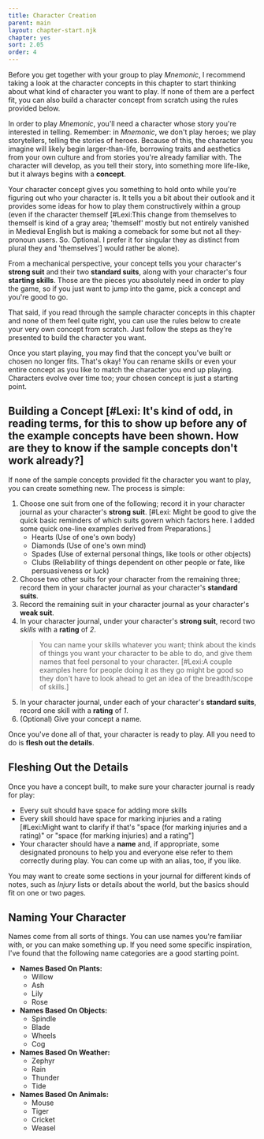 ```yaml
---
title: Character Creation
parent: main
layout: chapter-start.njk
chapter: yes
sort: 2.05
order: 4
---
```


Before you get together with your group to play *Mnemonic*, I recommend taking a look at the character concepts in this chapter to start thinking about what kind of character you want to play. If none of them are a perfect fit, you can also build a character concept from scratch using the rules provided below.

In order to play *Mnemonic*, you'll need a character whose story you're interested in telling. Remember: in *Mnemonic*, we don't play heroes; we play storytellers, telling the stories of heroes. Because of this, the character you imagine will likely begin larger-than-life, borrowing traits and aesthetics from your own culture and from stories you're already familiar with. The character will develop, as you tell their story, into something more life-like, but it always begins with a **concept**.

Your character concept gives you something to hold onto while you're figuring out who your character is. It tells you a bit about their outlook and it provides some ideas for how to play them constructively within a group (even if the character themself [#Lexi:This change from themselves to themself is kind of a gray area; 'themself' mostly but not entirely vanished in Medieval English but is making a comeback for some but not all they-pronoun users. So. Optional. I prefer it for singular they as distinct from plural they and 'themselves'] would rather be alone).

From a mechanical perspective, your concept tells you your character's **strong suit** and their two **standard suits**, along with your character's four **starting skills**. Those are the pieces you absolutely need in order to play the game, so if you just want to jump into the game, pick a concept and you're good to go.

That said, if you read through the sample character concepts in this chapter and none of them feel quite right, you can use the rules below to create your very own concept from scratch. Just follow the steps as they're presented to build the character you want.

Once you start playing, you may find that the concept you've built or chosen no longer fits. That's okay! You can rename skills or even your entire concept as you like to match the character you end up playing. Characters evolve over time too; your chosen concept is just a starting point.

## Building a Concept [#Lexi: It's kind of odd, in reading terms, for this to show up before any of the example concepts have been shown. How are they to know if the sample concepts don't work already?]
If none of the sample concepts provided fit the character you want to play, you can create something new. The process is simple:

1. Choose one suit from one of the following; record it in your character journal as your character's **strong suit**. [#Lexi: Might be good to give the quick basic reminders of which suits govern which factors here. I added some quick one-line examples derived from Preparations.]
    - Hearts (Use of one's own body)
    - Diamonds (Use of one's own mind)
    - Spades (Use of external personal things, like tools or other objects)
    - Clubs (Reliability of things dependent on other people or fate, like persuasiveness or luck)
2. Choose two other suits for your character from the remaining three; record them in your character journal as your character's **standard suits**.
3. Record the remaining suit in your character journal as your character's **weak suit**.
4. In your character journal, under your character's **strong suit**, record two *skills* with a **rating** of *2*.
    > You can name your skills whatever you want; think about the kinds of things you want your character to be able to do, and give them names that feel personal to your character. [#Lexi:A couple examples here for people doing it as they go might be good so they don't have to look ahead to get an idea of the breadth/scope of skills.]
5. In your character journal, under each of your character's **standard suits**, record one skill with a **rating** of *1*.
6. (Optional) Give your concept a name.

Once you've done all of that, your character is ready to play. All you need to do is **flesh out the details**.

## Fleshing Out the Details
Once you have a concept built, to make sure your character journal is ready for play:
- Every suit should have space for adding more skills
- Every skill should have space for marking injuries and a rating [#Lexi:Might want to clarify if that's "space (for marking injuries and a rating)" or "space (for marking injuries) and a rating"]
- Your character should have a **name** and, if appropriate, some designated pronouns to help you and everyone else refer to them correctly during play. You can come up with an alias, too, if you like.

You may want to create some sections in your journal for different kinds of notes, such as *Injury* lists or details about the world, but the basics should fit on one or two pages.

## Naming Your Character
Names come from all sorts of things. You can use names you're familiar with, or you can make something up. If you need some specific inspiration, I've found that the following name categories are a good starting point.

- **Names Based On Plants:**
    - Willow
    - Ash
    - Lily
    - Rose
- **Names Based On Objects:**
    - Spindle
    - Blade
    - Wheels
    - Cog
- **Names Based On Weather:**
    - Zephyr
    - Rain
    - Thunder
    - Tide
- **Names Based On Animals:**
    - Mouse
    - Tiger
    - Cricket
    - Weasel
